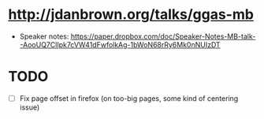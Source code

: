 # http://jdanbrown.org/talks/ggas-mb
- Speaker notes: https://paper.dropbox.com/doc/Speaker-Notes-MB-talk--AooUQ7ClIpk7cVW41dFwfolkAg-1bWoN68rRy6Mk0nNUIzDT

# TODO
- [ ] Fix page offset in firefox (on too-big pages, some kind of centering issue)
